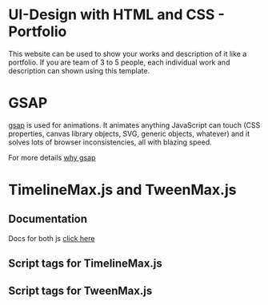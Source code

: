 # UI-Design with HTML and CSS - Portfolio

This website can be used to show your works and description of it like a portfolio.
If you are team of 3 to 5 people, each individual work and description can shown using this template.

# GSAP

[gsap](https://cdnjs.com/libraries/gsap) is used for animations.
It animates anything JavaScript can touch (CSS properties, canvas library objects, SVG, generic objects, whatever) and it solves lots of browser inconsistencies, all with blazing speed.

For more details [why gsap](http://greensock.com/why-gsap/)

# TimelineMax.js and TweenMax.js

## Documentation

Docs for both js [click here](https://greensock.com/docs/)

## Script tags for TimelineMax.js

<script
      src="https://cdnjs.cloudflare.com/ajax/libs/gsap/2.1.3/TweenMax.min.js"
      integrity="sha256-lPE3wjN2a7ABWHbGz7+MKBJaykyzqCbU96BJWjio86U="
      crossorigin="anonymous"
></script>

## Script tags for TweenMax.js

<script
      src="https://cdnjs.cloudflare.com/ajax/libs/gsap/2.1.3/TimelineMax.min.js"
      integrity="sha256-fIkQKQryItPqpaWZbtwG25Jp2p5ujqo/NwJrfqAB+Qk="
      crossorigin="anonymous"
></script>
